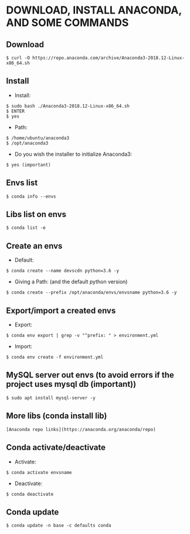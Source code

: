 <div>

<h1>DOWNLOAD, INSTALL ANACONDA, AND SOME COMMANDS</h1>

<h2>Download</h2>

```
$ curl -O https://repo.anaconda.com/archive/Anaconda3-2018.12-Linux-x86_64.sh
```
## Install
* Install:
```
$ sudo bash ./Anaconda3-2018.12-Linux-x86_64.sh
$ ENTER
$ yes
```
* Path:
```
$ /home/ubuntu/anaconda3
$ /opt/anaconda3
```
* Do you wish the installer to initialize Anaconda3:
```
$ yes (important)
```
## Envs list
```
$ conda info --envs
```
## Libs list on envs
```
$ conda list -e
```
## Create an envs
* Default:
```
$ conda create --name devscdn python=3.6 -y
```
* Giving a Path: (and the default python version)
```
$ conda create --prefix /opt/anaconda/envs/envsname python=3.6 -y
```
## Export/import a created envs
* Export:
```
$ conda env export | grep -v "^prefix: " > environment.yml
```
* Import:
```
$ conda env create -f environment.yml
```
## MySQL server out envs (to avoid errors if the project uses mysql db (important))
```
$ sudo apt install mysql-server -y
```
## More libs (conda install lib)
```
[Anaconda repo links](https://anaconda.org/anaconda/repo)
```
## Conda activate/deactivate
* Activate:
```
$ conda activate envsname
```
* Deactivate:
```
$ conda deactivate
```
## Conda update
```
$ conda update -n base -c defaults conda
```

</div>